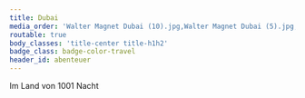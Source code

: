 ```yaml
---
title: Dubai
media_order: 'Walter Magnet Dubai (10).jpg,Walter Magnet Dubai (5).jpg,Walter Magnet Dubai (1).jpg,Walter Magnet Dubai (2).jpg,Walter Magnet Dubai (4).jpg,Walter Magnet Dubai (6).jpg,Walter Magnet Dubai (7).jpg,Walter Magnet Dubai (8).jpg,Walter Magnet Dubai (9).jpg,Walter Magnet Dubai (11).jpg,Walter Magnet Dubai (12).jpg,Walter Magnet Dubai (13).jpg,Walter Magnet Dubai (14).jpg,Walter Magnet Dubai (15).jpg'
routable: true
body_classes: 'title-center title-h1h2'
badge_class: badge-color-travel
header_id: abenteuer
---
```


Im Land von 1001 Nacht